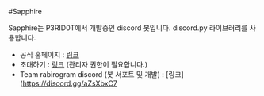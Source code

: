  #Sapphire

Sapphire는 P3RID0T에서 개발중인 discord 봇입니다. discord.py 라이브러리를 사용합니다.

 * 공식 홈페이지 : [링크](https://kainight.github.io/rabirobotdocs/)
 * 초대하기 : [링크](https://discord.com/api/oauth2/authorize?client_id=855652837236670464&permissions=8&scope=bot) (관리자 권한이 필요합니다.)
 * Team rabirogram discord (봇 서포트 및 개발) : [링크](https://discord.gg/aZsXbxC7
